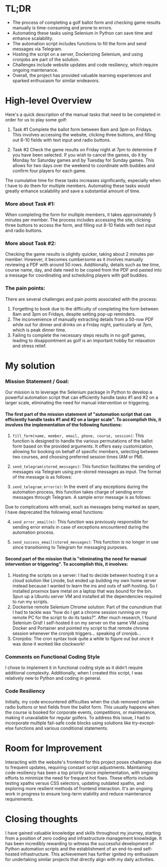 # TL;DR
- The process of completing a golf ballot form and checking game results manually is time-consuming and prone to errors.
- Automating these tasks using Selenium in Python can save time and enhance scalability.
- The automation script includes functions to fill the form and send messages via Telegram.
- Hosting the script on a server, Dockerizing Selenium, and using cronjobs are part of the solution.
- Challenges include website updates and code resiliency, which require ongoing maintenance.
- Overall, the project has provided valuable learning experiences and sparked enthusiasm for similar endeavors.

# High-level Overview

Here's a quick description of the manual tasks that need to be completed in order for us to play some golf:
1. Task #1 Complete the ballot form between 8am and 3pm on Fridays. This involves accessing the website, clicking three buttons, and filling out 8-10 fields with text input and radio buttons.

2. Task #2 Check the game results on Friday night at 7pm to determine if you have been selected. If you wish to cancel the games, do it by Monday for Saturday games and by Tuesday for Sunday games. This allows for two days over the weekend to coordinate with buddies and confirm four players for each game.

The cumulative time for these tasks increases significantly, especially when I have to do them for multiple members. Automating these tasks would greatly enhance scalability and save a substantial amount of time.

### More about Task #1:

When completing the form for multiple members, it takes approximately 5 minutes per member. The process includes accessing the site, clicking three buttons to access the form, and filling out 8-10 fields with text input and radio buttons.

### More about Task #2:

Checking the game results is slightly quicker, taking about 2 minutes per member. However, it becomes cumbersome as it involves manually reviewing a PDF with around 50 rows. Additionally, details such as tee time, course name, day, and date need to be copied from the PDF and pasted into a message for coordinating and scheduling players with golf buddies.

### The pain points:

There are several challenges and pain points associated with the process:

1. Forgetting to book due to the difficulty of completing the form between 8am and 3pm on Fridays, despite setting pop-up reminders.
2. The inconvenience of manually extracting details from a 50-row PDF while out for dinner and drinks on a Friday night, particularly at 7pm, which is peak dinner time.
3. Failing to complete the necessary steps results in no golf games, leading to disappointment as golf is an important hobby for relaxation and stress relief.

# My solution 

### Mission Statement / Goal:

Our mission is to leverage the Selenium package in Python to develop a powerful automation script that can efficiently handle tasks #1 and #2 on a larger scale, eliminating the need for manual intervention or triggering.

#### The first part of the mission statement of "automation script that can efficiently handle tasks #1 and #2 on a larger scale". To accomplish this, it involves the implementation of the following functions:

1. `fill_form(name, member, email, phone, course, session)`: This function is designed to handle the various permutations of the ballot form based on the provided arguments. It offers easy customization, allowing for booking on behalf of specific members, selecting between two courses, and choosing preferred session times (AM or PM).

2. `send_telegram(stored_messages)`: This function facilitates the sending of messages via Telegram using pre-stored messages as input. The format of the message is as follows:

3. `send_telegram_error(e)`: In the event of any exceptions during the automation process, this function takes charge of sending error messages through Telegram. A sample error message is as follows:

Due to complications with email, such as messages being marked as spam, I have deprecated the following email functions:

4. `send_error_email(e)`: This function was previously responsible for sending error emails in case of exceptions encountered during the automation process.

5. `send_success_email(stored_messages)`: This function is no longer in use since transitioning to Telegram for messaging purposes.

#### Second part of the mission that is "eliminating the need for manual intervention or triggering". To accomplish this, it involves:

1. Hosting the scripts on a server: I had to decide between hosting it on a cloud solution like Linode, but ended up building my own home server instead because I wanted to learn the ins and outs of self-hosting. So I installed proxmox bare metal on a laptop that was bound for the bin. Spun up a Ubuntu server VM and installed all the dependencies required to run my scripts.
2. Dockerise remote Selenium Chrome solution: Part of the conundrum that I had to tackle was "how do I get a chrome session running on my remote PC for the script to do its tasks?". After much research, I found Selenium Grid! I self-hosted it on my server on the same VM using Docker and Portainer and pointed my script to that remote chrome session whenever the cronjob triggers... speaking of cronjob...
2. Cronjobs: The cron syntax took quite a while to figure out but once it was done it worked like clockwork!

### Comments on Functional Coding Style
I chose to implement it in functional coding style as it didn't require additional complexity. Additionally, when I created this script, I was relatively new to Python and coding in general.

### Code Resiliency 
Initially, my code encountered difficulties when the club removed certain radio buttons or text fields from the ballot form. This usually happens when the course is booked for corporate events, competitions, or maintenance, making it unavailable for regular golfers. To address this issue, I had to incorporate multiple fail-safe code blocks using solutions like try-except-else functions and various conditional statements.

# Room for Improvement
Interacting with the website's frontend for this project poses challenges due to frequent updates, requiring constant script adjustments. Maintaining code resiliency has been a top priority since implementation, with ongoing efforts to minimize the need for frequent hot fixes. These efforts include testing xpaths versus CSS selectors, updating outdated xpaths, and exploring more resilient methods of frontend interaction. It's an ongoing work in progress to ensure long-term stability and reduce maintenance requirements.

# Closing thoughts
I have gained valuable knowledge and skills throughout my journey, starting from a position of zero coding and infrastructure management knowledge. It has been incredibly rewarding to witness the successful development of Python automation scripts and the establishment of an end-to-end self-hosted infrastructure. This achievement has further ignited my enthusiasm for undertaking similar projects that directly align with my daily activities.
